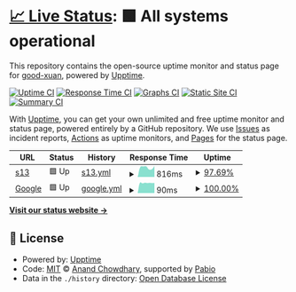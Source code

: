 # [📈 Live Status](https://good-xuan.github.io/upptime): <!--live status--> **🟩 All systems operational**

This repository contains the open-source uptime monitor and status page for [good-xuan](https://good-xuan.github.io/upptime), powered by [Upptime](https://github.com/upptime/upptime).

[![Uptime CI](https://github.com/good-xuan/upptime/workflows/Uptime%20CI/badge.svg)](https://github.com/good-xuan/upptime/actions?query=workflow%3A%22Uptime+CI%22)
[![Response Time CI](https://github.com/good-xuan/upptime/workflows/Response%20Time%20CI/badge.svg)](https://github.com/good-xuan/upptime/actions?query=workflow%3A%22Response+Time+CI%22)
[![Graphs CI](https://github.com/good-xuan/upptime/workflows/Graphs%20CI/badge.svg)](https://github.com/good-xuan/upptime/actions?query=workflow%3A%22Graphs+CI%22)
[![Static Site CI](https://github.com/good-xuan/upptime/workflows/Static%20Site%20CI/badge.svg)](https://github.com/good-xuan/upptime/actions?query=workflow%3A%22Static+Site+CI%22)
[![Summary CI](https://github.com/good-xuan/upptime/workflows/Summary%20CI/badge.svg)](https://github.com/good-xuan/upptime/actions?query=workflow%3A%22Summary+CI%22)

With [Upptime](https://upptime.js.org), you can get your own unlimited and free uptime monitor and status page, powered entirely by a GitHub repository. We use [Issues](https://github.com/good-xuan/upptime/issues) as incident reports, [Actions](https://github.com/good-xuan/upptime/actions) as uptime monitors, and [Pages](https://good-xuan.github.io/upptime) for the status page.

<!--start: status pages-->
<!-- This summary is generated by Upptime (https://github.com/upptime/upptime) -->
<!-- Do not edit this manually, your changes will be overwritten -->
<!-- prettier-ignore -->
| URL | Status | History | Response Time | Uptime |
| --- | ------ | ------- | ------------- | ------ |
| <img alt="" src="https://icons.duckduckgo.com/ip3/tiankong2024.serv00.net.ico" height="13"> [s13](https://tiankong2024.serv00.net/) | 🟩 Up | [s13.yml](https://github.com/good-xuan/upptime/commits/HEAD/history/s13.yml) | <details><summary><img alt="Response time graph" src="./graphs/s13/response-time-week.png" height="20"> 816ms</summary><br><a href="https://good-xuan.github.io/upptime/history/s13"><img alt="Response time 816" src="https://img.shields.io/endpoint?url=https%3A%2F%2Fraw.githubusercontent.com%2Fgood-xuan%2Fupptime%2FHEAD%2Fapi%2Fs13%2Fresponse-time.json"></a><br><a href="https://good-xuan.github.io/upptime/history/s13"><img alt="24-hour response time 816" src="https://img.shields.io/endpoint?url=https%3A%2F%2Fraw.githubusercontent.com%2Fgood-xuan%2Fupptime%2FHEAD%2Fapi%2Fs13%2Fresponse-time-day.json"></a><br><a href="https://good-xuan.github.io/upptime/history/s13"><img alt="7-day response time 816" src="https://img.shields.io/endpoint?url=https%3A%2F%2Fraw.githubusercontent.com%2Fgood-xuan%2Fupptime%2FHEAD%2Fapi%2Fs13%2Fresponse-time-week.json"></a><br><a href="https://good-xuan.github.io/upptime/history/s13"><img alt="30-day response time 816" src="https://img.shields.io/endpoint?url=https%3A%2F%2Fraw.githubusercontent.com%2Fgood-xuan%2Fupptime%2FHEAD%2Fapi%2Fs13%2Fresponse-time-month.json"></a><br><a href="https://good-xuan.github.io/upptime/history/s13"><img alt="1-year response time 816" src="https://img.shields.io/endpoint?url=https%3A%2F%2Fraw.githubusercontent.com%2Fgood-xuan%2Fupptime%2FHEAD%2Fapi%2Fs13%2Fresponse-time-year.json"></a></details> | <details><summary><a href="https://good-xuan.github.io/upptime/history/s13">97.69%</a></summary><a href="https://good-xuan.github.io/upptime/history/s13"><img alt="All-time uptime 97.69%" src="https://img.shields.io/endpoint?url=https%3A%2F%2Fraw.githubusercontent.com%2Fgood-xuan%2Fupptime%2FHEAD%2Fapi%2Fs13%2Fuptime.json"></a><br><a href="https://good-xuan.github.io/upptime/history/s13"><img alt="24-hour uptime 97.69%" src="https://img.shields.io/endpoint?url=https%3A%2F%2Fraw.githubusercontent.com%2Fgood-xuan%2Fupptime%2FHEAD%2Fapi%2Fs13%2Fuptime-day.json"></a><br><a href="https://good-xuan.github.io/upptime/history/s13"><img alt="7-day uptime 97.69%" src="https://img.shields.io/endpoint?url=https%3A%2F%2Fraw.githubusercontent.com%2Fgood-xuan%2Fupptime%2FHEAD%2Fapi%2Fs13%2Fuptime-week.json"></a><br><a href="https://good-xuan.github.io/upptime/history/s13"><img alt="30-day uptime 97.69%" src="https://img.shields.io/endpoint?url=https%3A%2F%2Fraw.githubusercontent.com%2Fgood-xuan%2Fupptime%2FHEAD%2Fapi%2Fs13%2Fuptime-month.json"></a><br><a href="https://good-xuan.github.io/upptime/history/s13"><img alt="1-year uptime 97.69%" src="https://img.shields.io/endpoint?url=https%3A%2F%2Fraw.githubusercontent.com%2Fgood-xuan%2Fupptime%2FHEAD%2Fapi%2Fs13%2Fuptime-year.json"></a></details>
| <img alt="" src="https://icons.duckduckgo.com/ip3/www.google.com.ico" height="13"> [Google](https://www.google.com) | 🟩 Up | [google.yml](https://github.com/good-xuan/upptime/commits/HEAD/history/google.yml) | <details><summary><img alt="Response time graph" src="./graphs/google/response-time-week.png" height="20"> 90ms</summary><br><a href="https://good-xuan.github.io/upptime/history/google"><img alt="Response time 90" src="https://img.shields.io/endpoint?url=https%3A%2F%2Fraw.githubusercontent.com%2Fgood-xuan%2Fupptime%2FHEAD%2Fapi%2Fgoogle%2Fresponse-time.json"></a><br><a href="https://good-xuan.github.io/upptime/history/google"><img alt="24-hour response time 90" src="https://img.shields.io/endpoint?url=https%3A%2F%2Fraw.githubusercontent.com%2Fgood-xuan%2Fupptime%2FHEAD%2Fapi%2Fgoogle%2Fresponse-time-day.json"></a><br><a href="https://good-xuan.github.io/upptime/history/google"><img alt="7-day response time 90" src="https://img.shields.io/endpoint?url=https%3A%2F%2Fraw.githubusercontent.com%2Fgood-xuan%2Fupptime%2FHEAD%2Fapi%2Fgoogle%2Fresponse-time-week.json"></a><br><a href="https://good-xuan.github.io/upptime/history/google"><img alt="30-day response time 90" src="https://img.shields.io/endpoint?url=https%3A%2F%2Fraw.githubusercontent.com%2Fgood-xuan%2Fupptime%2FHEAD%2Fapi%2Fgoogle%2Fresponse-time-month.json"></a><br><a href="https://good-xuan.github.io/upptime/history/google"><img alt="1-year response time 90" src="https://img.shields.io/endpoint?url=https%3A%2F%2Fraw.githubusercontent.com%2Fgood-xuan%2Fupptime%2FHEAD%2Fapi%2Fgoogle%2Fresponse-time-year.json"></a></details> | <details><summary><a href="https://good-xuan.github.io/upptime/history/google">100.00%</a></summary><a href="https://good-xuan.github.io/upptime/history/google"><img alt="All-time uptime 100.00%" src="https://img.shields.io/endpoint?url=https%3A%2F%2Fraw.githubusercontent.com%2Fgood-xuan%2Fupptime%2FHEAD%2Fapi%2Fgoogle%2Fuptime.json"></a><br><a href="https://good-xuan.github.io/upptime/history/google"><img alt="24-hour uptime 100.00%" src="https://img.shields.io/endpoint?url=https%3A%2F%2Fraw.githubusercontent.com%2Fgood-xuan%2Fupptime%2FHEAD%2Fapi%2Fgoogle%2Fuptime-day.json"></a><br><a href="https://good-xuan.github.io/upptime/history/google"><img alt="7-day uptime 100.00%" src="https://img.shields.io/endpoint?url=https%3A%2F%2Fraw.githubusercontent.com%2Fgood-xuan%2Fupptime%2FHEAD%2Fapi%2Fgoogle%2Fuptime-week.json"></a><br><a href="https://good-xuan.github.io/upptime/history/google"><img alt="30-day uptime 100.00%" src="https://img.shields.io/endpoint?url=https%3A%2F%2Fraw.githubusercontent.com%2Fgood-xuan%2Fupptime%2FHEAD%2Fapi%2Fgoogle%2Fuptime-month.json"></a><br><a href="https://good-xuan.github.io/upptime/history/google"><img alt="1-year uptime 100.00%" src="https://img.shields.io/endpoint?url=https%3A%2F%2Fraw.githubusercontent.com%2Fgood-xuan%2Fupptime%2FHEAD%2Fapi%2Fgoogle%2Fuptime-year.json"></a></details>

<!--end: status pages-->

[**Visit our status website →**](https://good-xuan.github.io/upptime)

## 📄 License

- Powered by: [Upptime](https://github.com/upptime/upptime)
- Code: [MIT](./LICENSE) © [Anand Chowdhary](https://anandchowdhary.com), supported by [Pabio](https://pabio.com)
- Data in the `./history` directory: [Open Database License](https://opendatacommons.org/licenses/odbl/1-0/)
